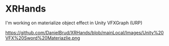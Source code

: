 # XRHands

I'm working on materialize object effect in Unity VFXGraph (URP)

https://github.com/DanielBrud/XRHands/blob/mainLocal/Images/Unity%20VFX%20Sword%20Materiazlie.png

